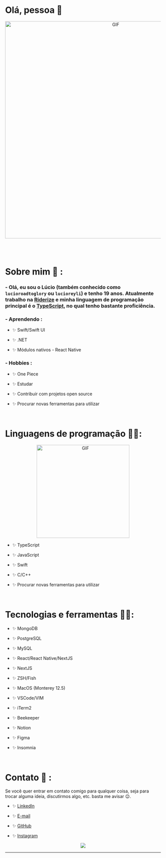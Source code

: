 # Olá, pessoa 👋

<div  align="center">
<img    width="700"  alt="GIF"  align="center"  src="https://c.tenor.com/2znYAjy7LOMAAAAC/sanji.gif">
</div>

</br>
</br>
</br>

# Sobre mim 💬 :

### - Olá, eu sou o Lúcio (também conhecido como `lucioroadtoglory` ou `lucioreyli`) e tenho 19 anos. Atualmente trabalho na [Riderize](https://www.linkedin.com/company/riderize/) e minha linguagem de programação principal é o [TypeScript](https://www.typescriptlang.org), no qual tenho bastante proficiência.

### - Aprendendo :

- ✨ Swift/Swift UI

- ✨ .NET

- ✨ Módulos nativos - React Native

### - Hobbies :

- ✨ One Piece

- ✨ Estudar

- ✨ Contribuir com projetos open source

- ✨ Procurar novas ferramentas para utilizar

</br>

# Linguagens de programação 👨‍💻:

<div  align="center">
<img      width="300"  alt="GIF"  align="center"  src="https://c.tenor.com/RyRSYTTNxOgAAAAC/vinsmoke-sanji-cooking.gif">
</div>

- ✨ TypeScript

- ✨ JavaScript

- ✨ Swift

- ✨ C/C++
- ✨ Procurar novas ferramentas para utilizar

</br>

# Tecnologias e ferramentas 👨‍💻:

- ✨ MongoDB

- ✨ PostgreSQL

- ✨ MySQL

- ✨ React/React Native/NextJS

- ✨ NextJS

- ✨ ZSH/Fish

- ✨ MacOS (Monterey 12.5)

- ✨ VSCode/VIM

- ✨ iTerm2

- ✨ Beekeeper

- ✨ Notion

- ✨ Figma

- ✨ Insomnia

</br>

# Contato 📧 :

Se você quer entrar em contato comigo para qualquer coisa, seja para trocar alguma ideia, discutirmos algo, etc. basta me avisar 😉.

- ✨ <a href="linkedin.com/in/lucioandradejr">LinkedIn</a>

- ✨ <a href="mailto:lucioandradejr@gmail.com">E-mail</a>

- ✨ <a href="github.com/lucioroadtoglory">GitHub</a>

- ✨ <a href="instagram.com/lucioroadtoglory">Instagram</a>

<div  align="center">
<img  src="https://github-readme-stats.vercel.app/api?username=lucioroadtoglory&&show_icons=true&theme=tokyonight"/>
</p>

---
